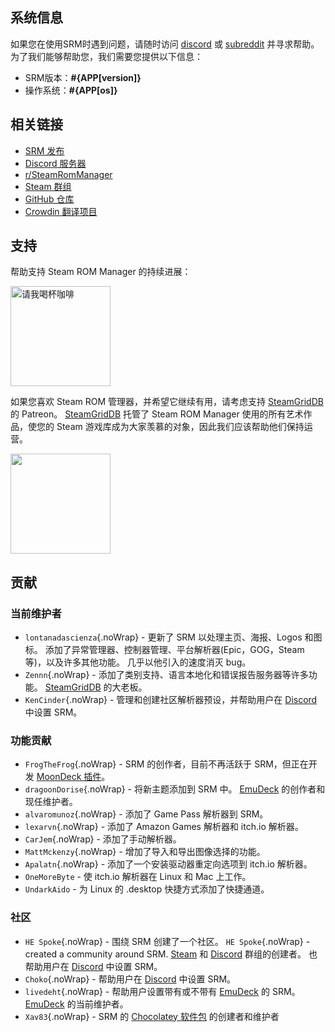 ## 系统信息

如果您在使用SRM时遇到问题，请随时访问 [discord](https://discord.gg/bnSVJrz) 或 [subreddit](https://www.reddit.com/r/SteamRomManager/) 并寻求帮助。 为了我们能够帮助您，我们需要您提供以下信息：

* SRM版本：**#{APP[version]}**
* 操作系统：**#{APP[os]}**

## 相关链接

* [SRM 发布](https://github.com/SteamGridDB/steam-rom-manager/releases)
* [Discord 服务器](https://discord.gg/bnSVJrz)
* [r/SteamRomManager](https://www.reddit.com/r/SteamRomManager/)
* [Steam 群组](https://steamcommunity.com/groups/steamrommanager)
* [GitHub 仓库](https://github.com/SteamGridDB/steam-rom-manager)
* [Crowdin 翻译项目](https://crowdin.com/project/steam-rom-manager)

## 支持

帮助支持 Steam ROM Manager 的持续进展：

<a href="https://www.buymeacoffee.com/cbartondock" target="_blank">
  <img src="https://cdn.buymeacoffee.com/buttons/default-orange.png" alt="请我喝杯咖啡" width="160">
</a>

如果您喜欢 Steam ROM 管理器，并希望它继续有用，请考虑支持 [SteamGridDB](https://www.steamgriddb.com/) 的 Patreon。 [SteamGridDB](https://www.steamgriddb.com/) 托管了 Steam ROM Manager 使用的所有艺术作品，使您的 Steam 游戏库成为大家羡慕的对象，因此我们应该帮助他们保持运营。

<a href="https://www.patreon.com/steamgriddb">
    <img src="https://c5.patreon.com/external/logo/become_a_patron_button@2x.png" width="160">
</a>

## 贡献

### 当前维护者
* `lontanadascienza`{.noWrap} - 更新了 SRM 以处理主页、海报、Logos 和图标。 添加了异常管理器、控制器管理、平台解析器(Epic，GOG，Steam 等)，以及许多其他功能。 几乎以他引入的速度消灭 bug。
* `Zennn`{.noWrap} - 添加了类别支持、语言本地化和错误报告服务器等许多功能。 [SteamGridDB](https://www.steamgriddb.com/) 的大老板。
* `KenCinder`{.noWrap} - 管理和创建社区解析器预设，并帮助用户在 [Discord](https://discord.gg/bnSVJrz) 中设置 SRM。

### 功能贡献
* `FrogTheFrog`{.noWrap} - SRM 的创作者，目前不再活跃于 SRM，但正在开发 [MoonDeck 插件](https://github.com/FrogTheFrog/moondeck)。
* `dragoonDorise`{.noWrap} - 将新主题添加到 SRM 中。 [EmuDeck](https://www.emudeck.com/) 的创作者和现任维护者。
* `alvaromunoz`{.noWrap} - 添加了 Game Pass 解析器到 SRM。
* `lexarvn`{.noWrap} - 添加了 Amazon Games 解析器和 itch.io 解析器。
* `CarJem`{.noWrap} - 添加了手动解析器。
* `MattMckenzy`{.noWrap} - 增加了导入和导出图像选择的功能。
* `Apalatn`{.noWrap} - 添加了一个安装驱动器重定向选项到 itch.io 解析器。
* `OneMoreByte` - 使 itch.io 解析器在 Linux 和 Mac 上工作。
* `UndarkAido` - 为 Linux 的 .desktop 快捷方式添加了快捷通道。

### 社区
* `HE Spoke`{.noWrap} - 围绕 SRM 创建了一个社区。 `HE Spoke`{.noWrap} - created a community around SRM. [Steam](https://steamcommunity.com/groups/steamrommanager) 和 [Discord](https://discord.gg/bnSVJrz) 群组的创建者。 也帮助用户在 [Discord](https://discord.gg/bnSVJrz) 中设置 SRM。
* `Choko`{.noWrap} - 帮助用户在 [Discord](https://discord.gg/bnSVJrz) 中设置 SRM。
* `livedeht`{.noWrap} - 帮助用户设置带有或不带有 [EmuDeck](https://www.emudeck.com/) 的 SRM。 [EmuDeck](https://www.emudeck.com/) 的当前维护者。
* `Xav83`{.noWrap} - SRM 的 [Chocolatey 软件包](https://community.chocolatey.org/packages/steam-rom-manager) 的创建者和维护者
